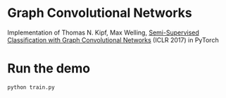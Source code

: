 # Graph Convolutional Networks

Implementation of Thomas N. Kipf, Max Welling, [Semi-Supervised Classification with Graph Convolutional Networks](http://arxiv.org/abs/1609.02907) (ICLR 2017) in PyTorch

# Run the demo

 ```python train.py```
